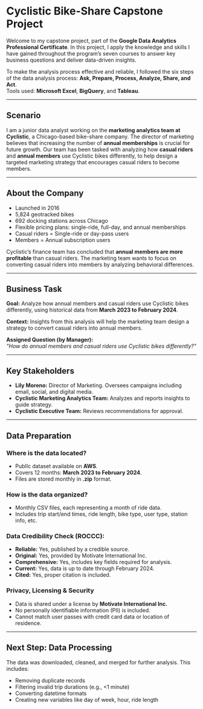 # Cyclistic Bike-Share Capstone Project

Welcome to my capstone project, part of the **Google Data Analytics Professional Certificate**. In this project, I apply the knowledge and skills I have gained throughout the program’s seven courses to answer key business questions and deliver data-driven insights.

To make the analysis process effective and reliable, I followed the six steps of the data analysis process: **Ask, Prepare, Process, Analyze, Share, and Act**.  
Tools used: **Microsoft Excel**, **BigQuery**, and **Tableau**.

---

##  Scenario

I am a junior data analyst working on the **marketing analytics team at Cyclistic**, a Chicago-based bike-share company. The director of marketing believes that increasing the number of **annual memberships** is crucial for future growth. Our team has been tasked with analyzing how **casual riders** and **annual members** use Cyclistic bikes differently, to help design a targeted marketing strategy that encourages casual riders to become members.

---

## About the Company

- Launched in 2016
- 5,824 geotracked bikes
- 692 docking stations across Chicago
- Flexible pricing plans: single-ride, full-day, and annual memberships
- Casual riders = Single-ride or day-pass users  
- Members = Annual subscription users

Cyclistic’s finance team has concluded that **annual members are more profitable** than casual riders. The marketing team wants to focus on converting casual riders into members by analyzing behavioral differences.

---

## Business Task

**Goal:** Analyze how annual members and casual riders use Cyclistic bikes differently, using historical data from **March 2023 to February 2024**.

**Context:** Insights from this analysis will help the marketing team design a strategy to convert casual riders into annual members.

**Assigned Question (by Manager):**  
 _"How do annual members and casual riders use Cyclistic bikes differently?"_

---

## Key Stakeholders

- **Lily Moreno:** Director of Marketing. Oversees campaigns including email, social, and digital media.
- **Cyclistic Marketing Analytics Team:** Analyzes and reports insights to guide strategy.
- **Cyclistic Executive Team:** Reviews recommendations for approval.

---

## Data Preparation

### Where is the data located?
- PublIc dataset available on **AWS**.
- Covers 12 months: **March 2023 to February 2024**.
- Files are stored monthly in **.zip** format.

### How is the data organized?
- Monthly CSV files, each representing a month of ride data.
- Includes trip start/end times, ride length, bike type, user type, station info, etc.

### Data Credibility Check (ROCCC):

- **Reliable:** Yes, published by a credible source.
- **Original:** Yes, provided by Motivate International Inc.
- **Comprehensive:** Yes, includes key fields required for analysis.
- **Current:** Yes, data is up to date through February 2024.
- **Cited:** Yes, proper citation is included.

### Privacy, Licensing & Security

- Data is shared under a license by **Motivate International Inc.**
- No personally identifiable information (PII) is included.
- Cannot match user passes with credit card data or location of residence.

---

## Next Step: Data Processing

The data was downloaded, cleaned, and merged for further analysis. This includes:
- Removing duplicate records
- Filtering invalid trip durations (e.g., <1 minute)
- Converting datetime formats
- Creating new variables like day of week, hour, ride length


